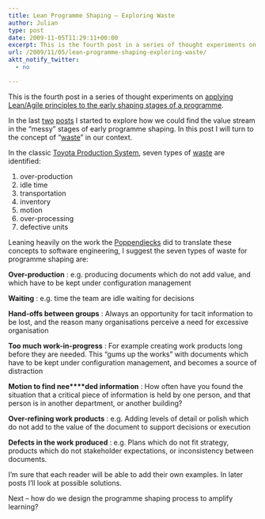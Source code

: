 ```yaml
---
title: Lean Programme Shaping – Exploring Waste
author: Julian
type: post
date: 2009-11-05T11:29:11+00:00
excerpt: This is the fourth post in a series of thought experiments on applying Lean/Agile principles to the early shaping stages of a programme.
url: /2009/11/05/lean-programme-shaping-exploring-waste/
aktt_notify_twitter:
  - no

---
```

This is the fourth post in a series of thought experiments on [applying Lean/Agile principles to the early shaping stages of a programme][1].

In the last [two][2] [posts][3] I started to explore how we could find the value stream in the “messy” stages of early programme shaping. In this post I will turn to the concept of “[waste][4]” in our context.

In the classic [Toyota Production System][5], seven types of [waste][4] are identified:

<ol class="decimal">
  <li>
    over-production
  </li>
  <li>
    idle time
  </li>
  <li>
    transportation
  </li>
  <li>
    inventory
  </li>
  <li>
    motion
  </li>
  <li>
    over-processing
  </li>
  <li>
    defective units
  </li>
</ol>

Leaning heavily on the work the [Poppendiecks][6] <span style="color: #0066cc;"></span>did to translate these concepts to software engineering, I suggest the seven types of waste for programme shaping are:

**Over-production**
:   e.g. producing documents which do not add value, and which have to be kept under configuration management

**Waiting**
:   e.g. time the team are idle waiting for decisions

**Hand-offs between groups**
:   Always an opportunity for tacit information to be lost, and the reason many organisations perceive a need for excessive organisation

**Too much work-in-progress**
:   For example creating work products long before they are needed. This &#8220;gums up the works&#8221; with documents which have to be kept under configuration management, and becomes a source of distraction

**Motion to find nee****ded information**
:   How often have you found the situation that a critical piece of information is held by one person, and that person is in another department, or another building?

**Over-refining work products**
:   e.g. Adding levels of detail or polish which do not add to the value of the document to support decisions or execution

**Defects in the work produced**
:   e.g. Plans which do not fit strategy, products which do not stakeholder expectations, or inconsistency between documents.

I&#8217;m sure that each reader will be able to add their own examples. In later posts I’ll look at possible solutions.

Next – how do we design the programme shaping process to amplify learning?

 [1]: https://www.synesthesia.co.uk/blog/archives/2009/10/25/agile-programme-shaping-first-thoughts/
 [2]: https://www.synesthesia.co.uk/blog/archives/2009/11/03/lean-programme-shaping-finding-the-value-stream/
 [3]: https://www.synesthesia.co.uk/blog/archives/2009/11/05/lean-programme-shaping-more-on-flow/
 [4]: http://en.wikipedia.org/wiki/Muda_%28Japanese_term%29
 [5]: http://en.wikipedia.org/wiki/Toyota_Production_System
 [6]: http://www.poppendieck.com/